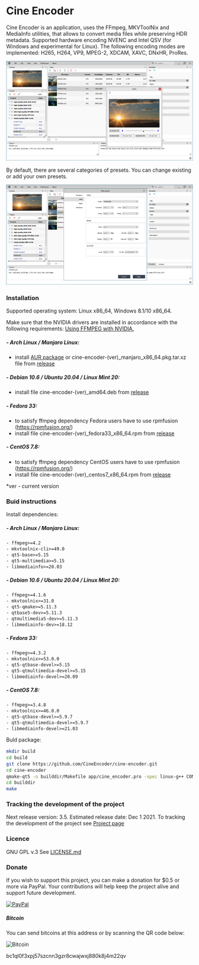 # Cine Encoder

Cine Encoder is an application, uses the FFmpeg, MKVToolNix and MediaInfo utilities, that allows to convert media files while preserving HDR metadata. Supported hardware encoding NVENC and Intel QSV (for Windows and experimental for Linux). The following encoding modes are implemented: H265, H264, VP9, MPEG-2, XDCAM, XAVC, DNxHR, ProRes.

![View](./images/View_1.png)

By default, there are several categories of presets. You can change existing or add your own presets.

![View](./images/View_2.png)

### Installation

Supported operating system: Linux x86_64, Windows 8.1/10 x86_64.

Make sure that the NVIDIA drivers are installed in accordance with the following requirements: [Using FFMPEG with NVIDIA.](https://docs.nvidia.com/video-technologies/video-codec-sdk/ffmpeg-with-nvidia-gpu/index.html)

##### - Arch Linux / Manjaro Linux:
  - install [AUR package](https://aur.archlinux.org/packages/cine-encoder/) or cine-encoder-(ver)_manjaro_x86_64.pkg.tar.xz file from [release](https://github.com/CineEncoder/cine-encoder/releases)

##### - Debian 10.6 / Ubuntu 20.04 / Linux Mint 20:
  - install file cine-encoder-(ver)_amd64.deb from [release](https://github.com/CineEncoder/cine-encoder/releases)

##### - Fedora 33:
  - to satisfy ffmpeg dependency Fedora users have to use rpmfusion (https://rpmfusion.org/)
  - install file cine-encoder-(ver)_fedora33_x86_64.rpm from [release](https://github.com/CineEncoder/cine-encoder/releases)

##### - CentOS 7.8:
  - to satisfy ffmpeg dependency CentOS users have to use rpmfusion (https://rpmfusion.org/)
  - install file cine-encoder-(ver)_centos7_x86_64.rpm from [release](https://github.com/CineEncoder/cine-encoder/releases)

*ver - current version

### Buid instructions
Install dependencies:

##### - Arch Linux / Manjaro Linux:
    - ffmpeg>=4.2
    - mkvtoolnix-cli>=49.0
    - qt5-base>=5.15
    - qt5-multimedia>=5.15
    - libmediainfo>=20.03

##### - Debian 10.6 / Ubuntu 20.04 / Linux Mint 20:
    - ffmpeg>=4.1.6
    - mkvtoolnix>=31.0
    - qt5-qmake>=5.11.3
    - qtbase5-dev>=5.11.3
    - qtmultimedia5-dev>=5.11.3
    - libmediainfo-dev>=18.12

##### - Fedora 33:
    - ffmpeg>=4.3.2
    - mkvtoolnix>=53.0.0
    - qt5-qtbase-devel>=5.15
    - qt5-qtmultimedia-devel>=5.15
    - libmediainfo-devel>=20.09

##### - CentOS 7.8:
    - ffmpeg>=3.4.8
    - mkvtoolnix>=46.0.0
    - qt5-qtbase-devel>=5.9.7
    - qt5-qtmultimedia-devel>=5.9.7
    - libmediainfo-devel>=21.03

Buld package:

```sh
mkdir build
cd build
git clone https://github.com/CineEncoder/cine-encoder.git
cd cine-encoder
qmake-qt5 -o builddir/Makefile app/cine_encoder.pro -spec linux-g++ CONFIG+=qtquickcompiler (or for Debian:  /usr/lib/qt5/bin/qmake -o builddir/Makefile app/cine_encoder.pro -spec linux-g++)
cd builddir
make
```


### Tracking the development of the project

Next release version: 3.5. Estimated release date: Dec 1 2021.
To tracking the development of the project see [Project page](https://github.com/CineEncoder/cine-encoder/projects/1?fullscreen=true)


### Licence

GNU GPL v.3
See [LICENSE.md](https://github.com/CineEncoder/CineEncoder/blob/master/LICENSE)


### Donate

If you wish to support this project, you can make a donation for $0.5 or more via PayPal. Your contributions will help keep the project alive and support future development.

[![PayPal](./images/PayPal.png)](https://paypal.me/KozhukharenkoOleg?locale.x=ru_RU)

##### Bitcoin
You can send bitcoins at this address or by scanning the QR code below:

![Bitcoin](./images/Bitcoin.png)

bc1ql0f3xpj57szcnn3gzr8cwajwxj880k8j4m22qv
